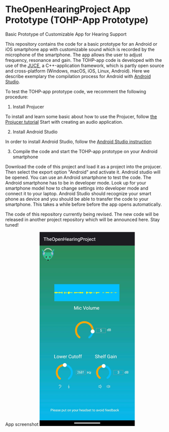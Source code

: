 # TheOpenHearingProject App Prototype (TOHP-App Prototype)
Basic Prototype of Customizable App for Hearing Support

This repository contains the code for a basic prototype for an Android or iOS smartphone app with customizable sound which is recorded by the microphone of the smartphone. The app allows the user to adjust frequency, resonance and gain. The TOHP-app code is developed with the use of the [JUCE](https://juce.com/), a C++-application framework, which is partly open source and cross-platform (Windows, macOS, iOS, Linux, Android). Here we describe exemplary the compilation process for Android with [Android Studio](https://developer.android.com/studio).

To test the TOHP-app prototype code, we recomment the following procedure: 

1. Install Projucer

To install and learn some basic about how to use the Projucer, follow [the Projucer tutorial]( https://docs.juce.com/master/tutorial_new_projucer_project.html/) Start with creating an audio application.


2. Install Android Studio

In order to install Android Studio, follow the [Android Studio instruction](https://developer.android.com/studio)

3. Compile the code and start the TOHP-app prototype on your Android smartphone

Download the code of this project and load it as a project into the projucer. Then select the export option "Android" and activate it. Android studio will be opened. You can use an Android smartphone to test the code. The Android smartphone has to be in developer mode. Look up for your smartphone model how to change settings into developer mode and connect it to your laptop. Android Studio should recognize your smart phone as device and you should be able to transfer the code to your smartphone. This takes a while before before the app opens automatically. 

The code of this repository currently being revised. The new code will be released in another project repository which will be announced here. 
Stay tuned!

 App screenshot <img src="https://github.com/pgys/TheOpenHearingProject/blob/main/TOHP_Screenshot.jpeg" width="300">
